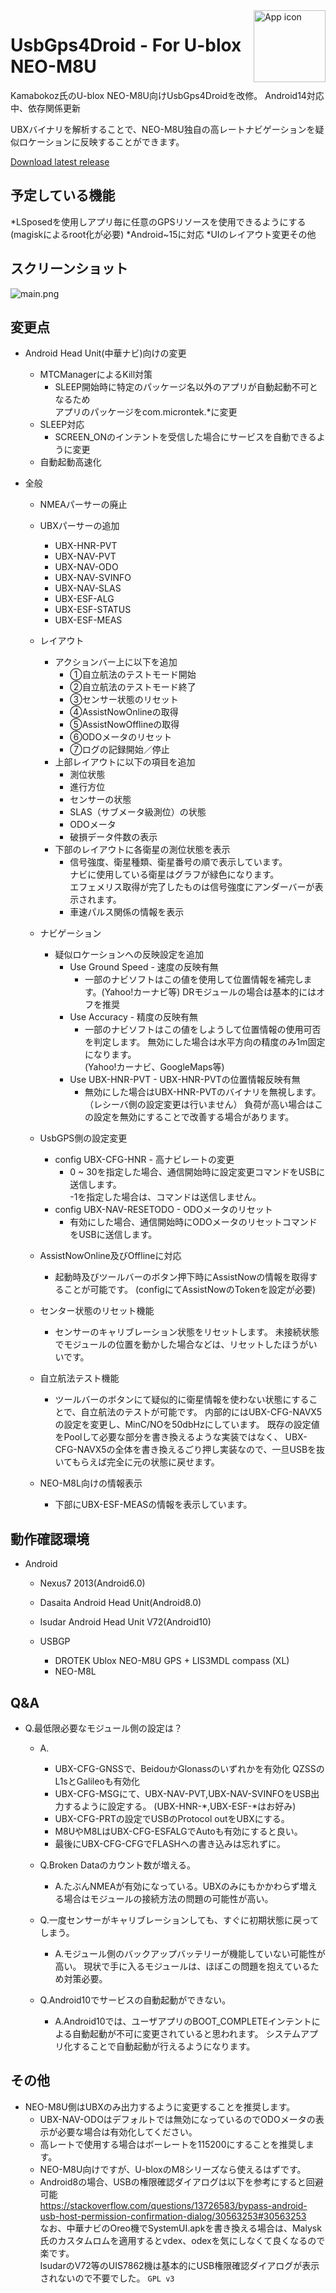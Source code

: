 <img align="right" alt="App icon" src="app-icon.png" height="115px">

 # UsbGps4Droid - For U-blox NEO-M8U
 
  Kamabokoz氏のU-blox NEO-M8U向けUsbGps4Droidを改修。
  Android14対応中、依存関係更新

  UBXバイナリを解析することで、NEO-M8U独自の高レートナビゲーションを疑似ロケーションに反映することができます。
  
  [Download latest release](../../releases)

  ## 予定している機能
  *LSposedを使用しアプリ毎に任意のGPSリソースを使用できるようにする(magiskによるroot化が必要)
  *Android~15に対応
  *UIのレイアウト変更その他
  
  ## スクリーンショット
  ![main.png](screenshots/main.png "main")
  ## 変更点
  * Android Head Unit(中華ナビ)向けの変更
    * MTCManagerによるKill対策
      * SLEEP開始時に特定のパッケージ名以外のアプリが自動起動不可となるため  
    アプリのパッケージをcom.microntek.\*に変更
    * SLEEP対応
      * SCREEN_ONのインテントを受信した場合にサービスを自動できるように変更
    * 自動起動高速化
  
  
  * 全般
    * NMEAパーサーの廃止
    * UBXパーサーの追加
      * UBX-HNR-PVT
      * UBX-NAV-PVT
      * UBX-NAV-ODO
      * UBX-NAV-SVINFO
      * UBX-NAV-SLAS
      * UBX-ESF-ALG
      * UBX-ESF-STATUS
      * UBX-ESF-MEAS
  
    * レイアウト
      * アクションバー上に以下を追加
        * ①自立航法のテストモード開始
        * ②自立航法のテストモード終了
        * ③センサー状態のリセット
        * ④AssistNowOnlineの取得
        * ⑤AssistNowOfflineの取得
        * ⑥ODOメータのリセット
        * ⑦ログの記録開始／停止
      * 上部レイアウトに以下の項目を追加
        * 測位状態  
        * 進行方位  
        * センサーの状態  
        * SLAS（サブメータ級測位）の状態  
        * ODOメータ
        * 破損データ件数の表示
      * 下部のレイアウトに各衛星の測位状態を表示  
        * 信号強度、衛星種類、衛星番号の順で表示しています。  
          ナビに使用している衛星はグラフが緑色になります。  
          エフェメリス取得が完了したものは信号強度にアンダーバーが表示されます。
        * 車速パルス関係の情報を表示
  
    * ナビゲーション
      * 疑似ロケーションへの反映設定を追加
        * Use Ground Speed - 速度の反映有無
          * 一部のナビソフトはこの値を使用して位置情報を補完します。(Yahoo!カーナビ等)
            DRモジュールの場合は基本的にはオフを推奨
        * Use Accuracy - 精度の反映有無
          * 一部のナビソフトはこの値をしようして位置情報の使用可否を判定します。
            無効にした場合は水平方向の精度のみ1m固定になります。  
          (Yahoo!カーナビ、GoogleMaps等)
        * Use UBX-HNR-PVT - UBX-HNR-PVTの位置情報反映有無
          * 無効にした場合はUBX-HNR-PVTのバイナリを無視します。（レシーバ側の設定変更は行いません）
            負荷が高い場合はこの設定を無効にすることで改善する場合があります。
  
    * UsbGPS側の設定変更
      * config UBX-CFG-HNR - 高ナビレートの変更
        * 0 ~ 30を指定した場合、通信開始時に設定変更コマンドをUSBに送信します。  
        -1を指定した場合は、コマンドは送信しません。
      * config UBX-NAV-RESETODO - ODOメータのリセット
        * 有効にした場合、通信開始時にODOメータのリセットコマンドをUSBに送信します。
  
    * AssistNowOnline及びOfflineに対応
      * 起動時及びツールバーのボタン押下時にAssistNowの情報を取得することが可能です。
        (configにてAssistNowのTokenを設定が必要)
  
    * センター状態のリセット機能
      * センサーのキャリブレーション状態をリセットします。
        未接続状態でモジュールの位置を動かした場合などは、リセットしたほうがいいです。
  
    * 自立航法テスト機能
      * ツールバーのボタンにて疑似的に衛星情報を使わない状態にすることで、自立航法のテストが可能です。
        内部的にはUBX-CFG-NAVX5の設定を変更し、MinC/NOを50dbHzにしています。
        既存の設定値をPoolして必要な部分を書き換えるような実装ではなく、
        UBX-CFG-NAVX5の全体を書き換えるごり押し実装なので、一旦USBを抜いてもらえば完全に元の状態に戻せます。
  
    * NEO-M8L向けの情報表示
      * 下部にUBX-ESF-MEASの情報を表示しています。
  
  ## 動作確認環境
  * Android
    * Nexus7 2013(Android6.0)  
    * Dasaita Android Head Unit(Android8.0)  
    * Isudar Android Head Unit V72(Android10)
  
    * USBGP
      * DROTEK Ublox NEO-M8U GPS + LIS3MDL compass (XL)  
      * NEO-M8L
  
  ## Q&A
  * Q.最低限必要なモジュール側の設定は？
    * A.
      * UBX-CFG-GNSSで、BeidouかGlonassのいずれかを有効化
        QZSSのL1sとGalileoも有効化
      * UBX-CFG-MSGにて、UBX-NAV-PVT,UBX-NAV-SVINFOをUSB出力するように設定する。
        (UBX-HNR-*,UBX-ESF-*はお好み)
      * UBX-CFG-PRTの設定でUSBのProtocol outをUBXにする。
      * M8UやM8LはUBX-CFG-ESFALGでAutoも有効にすると良い。
      * 最後にUBX-CFG-CFGでFLASHへの書き込みは忘れずに。
  
    * Q.Broken Dataのカウント数が増える。
      * A.たぶんNMEAが有効になっている。UBXのみにもかかわらず増える場合はモジュールの接続方法の問題の可能性が高い。
  
    * Q.一度センサーがキャリブレーションしても、すぐに初期状態に戻ってしまう。
      * A.モジュール側のバックアップバッテリーが機能していない可能性が高い。
          現状で手に入るモジュールは、ほぼこの問題を抱えているため対策必要。
  
    * Q.Android10でサービスの自動起動ができない。
      * A.Android10では、ユーザアプリのBOOT_COMPLETEインテントによる自動起動が不可に変更されていると思われます。
        システムアプリ化することで自動起動が行えるようになります。
  
  ## その他
  * NEO-M8U側はUBXのみ出力するように変更することを推奨します。  
    * UBX-NAV-ODOはデフォルトでは無効になっているのでODOメータの表示が必要な場合は有効化してください。  
    * 高レートで使用する場合はボーレートを115200にすることを推奨します。
    * NEO-M8U向けですが、U-bloxのM8シリーズなら使えるはずです。  
    * Android8の場合、USBの権限確認ダイアログは以下を参考にすると回避可能  
    https://stackoverflow.com/questions/13726583/bypass-android-usb-host-permission-confirmation-dialog/30563253#30563253  
    なお、中華ナビのOreo機でSystemUI.apkを書き換える場合は、Malysk氏のカスタムロムを適用するとvdex、odexを気にしなくて良くなるので楽です。  
    IsudarのV72等のUIS7862機は基本的にUSB権限確認ダイアログが表示されないので不要でした。
    `GPL v3`
